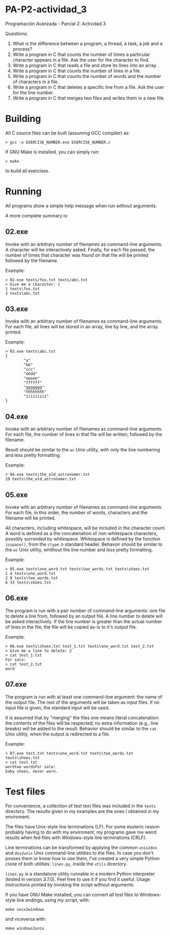 # PA-P2-actividad_3
Programación Avanzada - Parcial 2: Actividad 3

Questions:

1. What is the difference between a program, a thread, a task, a job and a process?
2. Write a program in C that counts the number of times a particular character appears in a file. Ask the user for the character to find.
3. Write a program in C that reads a file and store its lines into an array.
4. Write a program in C that counts the number of lines in a file.
5. Write a program in C that counts the number of words and the number of characters in a file.
6. Write a program in C that deletes a specific line from a file. Ask the user for the line number.
7. Write a program in C that merges two files and writes them in a new file.

# Building

All C source files can be built (assuming GCC compiler) as:

```
> gcc -o EXERCISE_NUMBER.exe EXERCISE_NUMBER.c
```

If GNU Make is installed, you can simply run:

```
> make
```

to build all exercises.

# Running

All programs show a simple help message when run without arguments.

A more complete summary is:

## 02.exe

Invoke with an arbitrary number of filenames as command-line arguments.
A character will be interactively asked. Finally, for each file passed,
the number of times that character was found on that file will be printed
followed by the filename.

Example:

```
> 02.exe texts/fox.txt texts/abc.txt
> Give me a character: c
1 texts\fox.txt
3 texts\abc.txt
```

## 03.exe
Invoke with an arbitrary number of filenames as command-line arguments. For each
file, all lines will be stored in an array, line by line, and the array printed.

Example:
```
> 03.exe texts\abc.txt
{
        "a"
        "bb"
        "ccc"
        "dddd"
        "eeeee"
        "ffffff"
        "ggggggg"
        "hhhhhhhh"
        "iiiiiiiii"
}
```

## 04.exe
Invoke with an arbitrary number of filenames as command-line arguments. For each file,
the number of lines in that file will be written, followed by the filename.

Result should be similar to the ```wc``` Unix utility, with only the line numbering
and less pretty formatting.

Example:

```
> 04.exe texts\the_old_astronomer.txt
19 texts\the_old_astronomer.txt
```

## 05.exe
Invoke with an arbitrary number of filenames as command-line arguments. For each file,
in this order, the number of words, characters and the filename will be printed.

All characters, including whitespace, will be included in the character count.
A word is defined as a the concatenation of non-whitespace characters, possibly surronded
by whitespace. Whitespace is defined by the function ```isspace()```, from the
```ctype.h``` standard header. Behavoir should be similar to the ```wc``` Unix utility,
whithout the line number and less pretty formatting.

Example:
```
> 05.exe texts\one_word.txt texts\two_words.txt texts\shoes.txt
1 4 texts\one_word.txt
2 9 texts\two_words.txt
6 33 texts\shoes.txt
```

## 06.exe

The program is run with a pair number of command-line arguments: one file to delete
a line from, followed by an output file. A line number to delete will be asked interactively.
If the line number is greater than the actual number of lines in the file, the file
will be copied as-is to it's output file.

Example:

```
> 06.exe texts\shoes.txt test_1.txt texts\one_word.txt test_2.txt
> Give me a line to delete: 2
> cat test_1.txt
For sale:
> cat test_2.txt
word
```

## 07.exe

The program is run with at least one command-line argument: the name of the output
file. The rest of the arguments will be taken as input files. If no input
file is given, the standard input will be used.

It is assumed that by "merging" the files one means literal concatenation: the contents
of the files will be respected; no extra information (e.g., line breaks) will
be added to the result. Behavior should be similar to the ```cat``` Unix utility,
when the output is redirected to a file.

Example:

```
> 07.exe test.txt texts\one_word.txt texts\two_words.txt texts\shoes.txt
> cat test.txt
wordtwo wordsFor sale:
baby shoes, never worn.
```

# Test files

For convenience, a collection of test text files was included in the ```texts```
directory. The results given in my examples are the ones I obtained in my
enviroment.

The files have Unix-style line terminations (LF). For some esoteric reason probably
having to do with my enviroment, my programs gave me weird results when fed files
with Windows-style line terminations (CRLF).

Line terminations can be transformed by applying the common ```unix2dos``` and ```dos2unix```
Unix command-line utilities to the files. In case you don't posses them or know
how to use them, I've created a very simple Python clone of both
utilities: ```lines.py```, inside the ```utils``` directory.

```lines.py``` is a standalone utility runnable in a modern Python interpreter
(tested in version 3.7.0). Feel free to use it if you find it useful. Usage
instructions printed by invoking the script without arguments.

If you have GNU Make installed, you can convert all test files to Windows-style
line endings, using my script, with:

```
make unix2windows
```

and viceversa with:

```
make windows2unix
```
